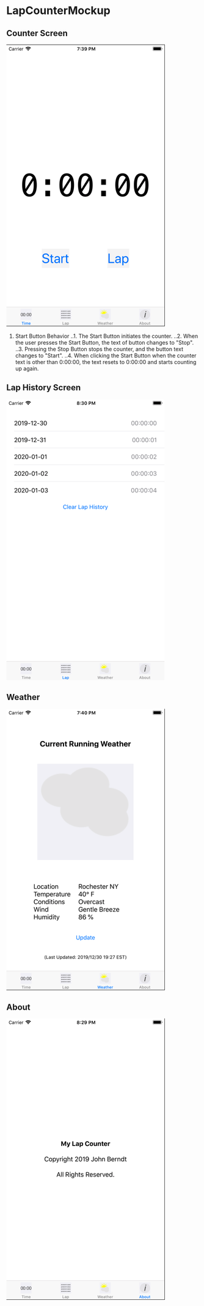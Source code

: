 # LapCounterMockup
## Counter Screen
![screen_01](https://raw.githubusercontent.com/sieger43/LapCounterMockup/master/Screen_01.png)
1. Start Button Behavior
..1. The Start Button initiates the counter. 
..2. When the user presses the Start Button, the text of button changes to "Stop".
..3. Pressing the Stop Button stops the counter, and the button text changes to "Start".
..4. When clicking the Start Button when the counter text is other than 0:00:00, the text resets to 0:00:00 and starts counting up again.
## Lap History Screen
![screen_02](https://raw.githubusercontent.com/sieger43/LapCounterMockup/master/Screen_02.png)
## Weather
![screen_03](https://raw.githubusercontent.com/sieger43/LapCounterMockup/master/Screen_03.png)
## About
![screen_04](https://raw.githubusercontent.com/sieger43/LapCounterMockup/master/Screen_04.png)

